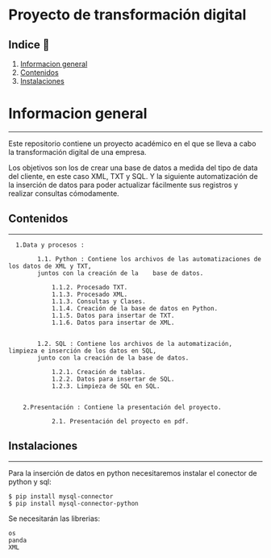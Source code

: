 # Proyecto de transformación digital

## Indice 	:loudspeaker:

1. [Informacion general](#informacion-general)
2. [Contenidos](#contenidos)
3. [Instalaciones](#instalaciones)

# Informacion general
***

Este repositorio contiene un proyecto académico en el que se lleva a cabo la transformación digital de una empresa.

Los objetivos son los de crear una base de datos a medida del tipo de data del cliente, en este caso XML, TXT y SQL. Y la siguiente automatización de la inserción de datos para poder actualizar fácilmente sus registros y realizar consultas cómodamente.

## Contenidos
***

      1.Data y procesos : 
 
            1.1. Python : Contiene los archivos de las automatizaciones de los datos de XML y TXT, 
            juntos con la creación de la    base de datos.
            
                1.1.2. Procesado TXT.
                1.1.3. Procesado XML.
                1.1.3. Consultas y Clases.
                1.1.4. Creación de la base de datos en Python.
                1.1.5. Datos para insertar de TXT.
                1.1.6. Datos para insertar de XML.
          
            
            1.2. SQL : Contiene los archivos de la automatización, limpieza e inserción de los datos en SQL,
            junto con la creación de la base de datos.
            
                1.2.1. Creación de tablas.
                1.2.2. Datos para insertar de SQL.
                1.2.3. Limpieza de SQL en SQL.
                
                
        2.Presentación : Contiene la presentación del proyecto.
      
                2.1. Presentación del proyecto en pdf.
             
               

## Instalaciones
***
Para la inserción de datos en python necesitaremos instalar el conector de python y sql: 
```
$ pip install mysql-connector
$ pip install mysql-connector-python
```
Se necesitarán las librerias:
```
os
panda
XML 
```

